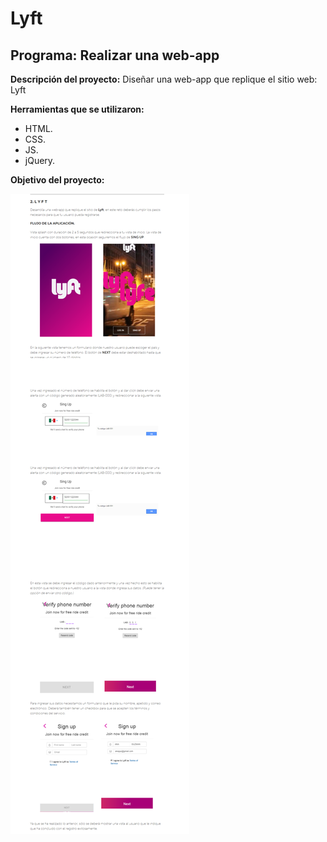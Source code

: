 # Lyft

## Programa: Realizar una web-app

**Descripción del proyecto:**
Diseñar una web-app que replique el sitio web: Lyft

**Herramientas que se utilizaron:**

* HTML.
* CSS.
* JS.
* jQuery.

**Objetivo del proyecto:**

![vista del objetivo del proyecto](assets/images/lyftreadme.png)
